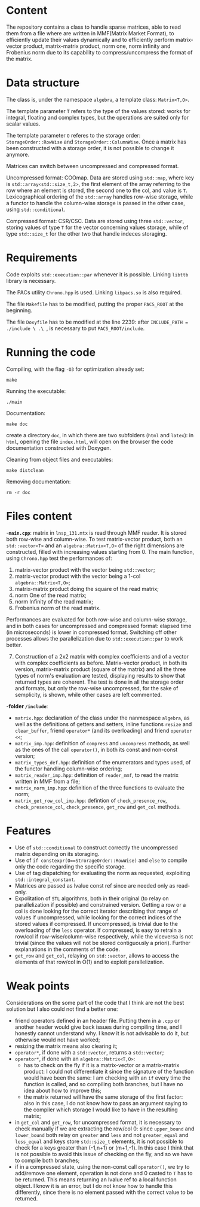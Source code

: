# Content
The repository contains a class to handle sparse matrices, able to read them from a file where are written in MMF(Matrix Market Format), to efficiently update their values dynamically and to efficiently perform matrix-vector product, matrix-matrix product, norm one, norm infinity and Frobenius norm due to its capability to compress/uncompress the format of the matrix.

# Data structure
The class is, under the namespace `algebra`, a template class: `Matrix<T,O>`.

The template parameter `T` refers to the type of the values stored: works for integral, floating and complex types, but the operations are suited only for scalar values.

The template parameter `O` referes to the storage order: `StorageOrder::RowWise` and `StorageOrder::ColumnWise`. Once a matrix has been constructed with a storage order, it is not possible to change it anymore.

Matrices can switch between uncompressed and compressed format.

Uncompressed format: COOmap. Data are stored using `std::map`, where key is `std::array<std::size_t,2>`, the first element of the array referring to the row where an element is stored, the second one to the col, and value is `T`. Lexicographical ordering of the `std::array` handles row-wise storage, while a functor to handle the column-wise storage is passed in the other case, using `std::conditional`.

Compressed format: CSR/CSC. Data are stored using three `std::vector`, storing values of type `T` for the vector concerning values storage, while of type `std::size_t` for the other two that handle indeces storaging.

# Requirements 
Code exploits `std::execution::par` whenever it is possible. Linking `libttb` library is necessary.

The PACs utility `Chrono.hpp` is used. Linking `libpacs.so` is also required.

The file `Makefile` has to be modified, putting the proper `PACS_ROOT` at the beginning.

The file `Doxyfile` has to be modified at the line 2239: after `INCLUDE_PATH = ./include \ .\ `, is necessary to put `PACS_ROOT/include`.

# Running the code

Compiling, with the flag `-O3` for optimization already set:
~~~
make
~~~

Running the executable:
~~~
./main
~~~

Documentation: 
~~~
make doc
~~~
create a directory `doc`, in which there are two subfolders (`html` and `latex`): in `html`, opening the file `index.html`, will open on the browser the code documentation constructed with Doxygen.

Cleaning from object files and executables:
~~~
make distclean
~~~

Removing documentation:
~~~
rm -r doc
~~~

# Files content
-**`main.cpp`**: matrix in `lnsp_131.mtx` is read through MMF reader. It is stored both row-wise and column-wise. To test matrix-vector product, both an `std::vector<T>` and an `algebra::Matrix<T,O>` of the right dimensions are constructed, filled with increasing values starting from 0.
The main function, using `Chrono.hpp` test the performances of:
1. matrix-vector product with the vector being `std::vector`;
2. matrix-vector product with the vector being a 1-col `algebra::Matrix<T,O>`;
3. matrix-matrix product doing the square of the read matrix;
4. norm One of the read matrix;
5. norm Infinity of the read matrix;
6. Frobenius norm of the read matrix.

Performances are evaluated for both row-wise and column-wise storage, and in both cases for uncompressed and compressed format: elapsed time (in microseconds) is lower in compressed format.
Switching off other processes allows the parallelization due to `std::execution::par` to work better.

7. Construction of a 2x2 matrix with complex coefficients and of a vector with complex coefficients as before. Matrix-vector product, in both its version, matrix-matrix product (square of the matrix) and all the three types of norm's evaluation are tested, displaying results to show that returned types are coherent. The test is done in all the storage order and formats, but only the row-wise uncompressed, for the sake of semplicity, is shown, while other cases are left commented.

-**folder `/include`**:
- `matrix.hpp`: declaration of the class under the nanmespace `algebra`, as well as the definitions of getters and setters, inline functions `resize` and `clear_buffer`, friend `operator*` (and its overloading) and friend `operator <<`;
- `matrix_imp.hpp`: definition of `compress` and `uncompress` methods, as well as the ones of the call `operator()`, in both its const and non-const version;
- `matrix_types_def.hpp`: definition of the enumerators and types used, of the functor handling column-wise ordering;
- `matrix_reader_imp.hpp`: definition of `reader_mmf`, to read the matrix written in MMF from a file;
- `matrix_norm_imp.hpp`: definition of the three functions to evaluate the norm;
- `matrix_get_row_col_imp.hpp`: defintion of `check_presence_row`, `check_presence_col`, `check_presence`, `get_row` and `get_col` methods.
					
# Features
- Use of `std::conditional` to construct correctly the uncompressed matrix depending on its storaging.
- Use of `if constexpr(O==StrorageOrder::RowWise)` and `else` to compile only the code regarding the specific storage.
- Use of tag dispatching for evaluating the norm as requested, exploiting `std::integral_constant`.
- Matrices are passed as lvalue const ref since are needed only as read-only.
- Expolitation of `STL` algorithms, both in their original (to relay on parallelization if possible) and constrained version. Getting a row or a col is done looking for the correct iterator describing that range of values if uncompressed, while looking for the correct indices of the stored values if compressed. If uncompressed, is trivial due to the overloading of the `less` operator. If compressed, is easy to retrain a row/col if row-wise/column-wise respectively, while the viceversa is not trivial (since the values will not be stored contiguously a priori). Further explanations in the comments of the code.
- `get_row` and `get_col`, relaying on `std::vector`, allows to access the elements of that row/col in O(1) and to exploit parallelization.

# Weak points
Considerations on the some part of the code that I think are not the best solution but I also could not find a better one:
- friend operators defined in an header file. Putting them in a `.cpp` or another header would give back issues during compiling time, and I honestly cannot understand why. I know it is not advisable to do it, but otherwise would not have worked;
- resizing the matrix means also clearing it;
- `operator*`, if done with a `std::vector`, returns a `std::vector`;
- `operator*`, if done with an `algebra::Matrix<T,O>`:
	- has to check on the fly if it is a matrix-vector or a matrix-matrix product: I could not differentiate it since the signature of the function would have been the same: I am checking with an `if` every time the function is called, and so compiling both branches, but I have no idea about how to improve this;
	- the matrix returned will have the same storage of the first factor: also in this case, I do not know how to pass an argument saying to the compiler which storage I would like to have in the resulting matrix;
- in `get_col` and `get_row`, for uncompressed format, it is necessary to check manually if we are extracting the row/col 0: since `upper_bound` and `lower_bound` both relay on `greater` and `less` and not `greater_equal` and `less_equal` and keys store `std::size_t` elements, it is not possible to check for a keys greater than (-1,n+1) or (m+1,-1). In this case I think that is not possible to avoid this issue of checking on the fly, and so we have to compile both branches;
- if in a compressed state, using the non-const call `operator()`, we try to add/remove one element, operation is not done and 0 casted to `T` has to be returned. This means returning an lvalue ref to a local function object. I know it is an error, but I do not know how to handle this differently, since there is no element passed with the correct value to be returned.
